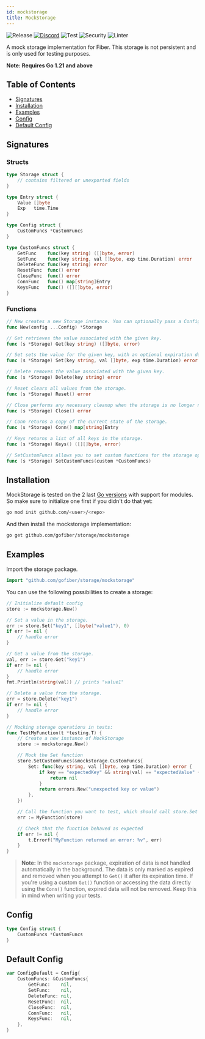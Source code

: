 ```yaml
---
id: mockstorage
title: MockStorage
---
```



![Release](https://img.shields.io/github/v/tag/gofiber/storage?filter=mockstorage*)
[![Discord](https://img.shields.io/discord/704680098577514527?style=flat&label=%F0%9F%92%AC%20discord&color=00ACD7)](https://gofiber.io/discord)
![Test](https://img.shields.io/github/actions/workflow/status/gofiber/storage/test-mockstorage.yml?label=Tests)
![Security](https://img.shields.io/github/actions/workflow/status/gofiber/storage/gosec.yml?label=Security)
![Linter](https://img.shields.io/github/actions/workflow/status/gofiber/storage/linter.yml?label=Linter)

A mock storage implementation for Fiber. This storage is not persistent and is only used for testing purposes.

**Note: Requires Go 1.21 and above**

## Table of Contents
- [Signatures](#signatures)
- [Installation](#installation)
- [Examples](#examples)
- [Config](#config)
- [Default Config](#default-config)


## Signatures

### Structs

```go
type Storage struct {
    // contains filtered or unexported fields
}

type Entry struct {
    Value []byte
    Exp   time.Time
}

type Config struct {
    CustomFuncs *CustomFuncs
}

type CustomFuncs struct {
    GetFunc    func(key string) ([]byte, error)
    SetFunc    func(key string, val []byte, exp time.Duration) error
    DeleteFunc func(key string) error
    ResetFunc  func() error
    CloseFunc  func() error
    ConnFunc   func() map[string]Entry
    KeysFunc   func() ([][]byte, error)
}
```

### Functions
```go
// New creates a new Storage instance. You can optionally pass a Config.
func New(config ...Config) *Storage

// Get retrieves the value associated with the given key.
func (s *Storage) Get(key string) ([]byte, error)

// Set sets the value for the given key, with an optional expiration duration.
func (s *Storage) Set(key string, val []byte, exp time.Duration) error

// Delete removes the value associated with the given key.
func (s *Storage) Delete(key string) error

// Reset clears all values from the storage.
func (s *Storage) Reset() error

// Close performs any necessary cleanup when the storage is no longer needed.
func (s *Storage) Close() error

// Conn returns a copy of the current state of the storage.
func (s *Storage) Conn() map[string]Entry

// Keys returns a list of all keys in the storage.
func (s *Storage) Keys() ([][]byte, error)

// SetCustomFuncs allows you to set custom functions for the storage operations.
func (s *Storage) SetCustomFuncs(custom *CustomFuncs)
```

## Installation
MockStorage is tested on the 2 last [Go versions](https://golang.org/dl/) with support for modules. So make sure to initialize one first if you didn't do that yet:
```bash
go mod init github.com/<user>/<repo>
```
And then install the mockstorage implementation:
```bash
go get github.com/gofiber/storage/mockstorage
```

## Examples
Import the storage package.
```go
import "github.com/gofiber/storage/mockstorage"
```

You can use the following possibilities to create a storage:
```go
// Initialize default config
store := mockstorage.New()

// Set a value in the storage.
err := store.Set("key1", []byte("value1"), 0)
if err != nil {
    // handle error
}

// Get a value from the storage.
val, err := store.Get("key1")
if err != nil {
    // handle error
}
fmt.Println(string(val)) // prints "value1"

// Delete a value from the storage.
err = store.Delete("key1")
if err != nil {
	// handle error
}

// Mocking storage operations in tests:
func TestMyFunction(t *testing.T) {
    // Create a new instance of MockStorage
    store := mockstorage.New()

    // Mock the Set function
    store.SetCustomFuncs(&mockstorage.CustomFuncs{
        Set: func(key string, val []byte, exp time.Duration) error {
            if key == "expectedKey" && string(val) == "expectedValue" {
                return nil
            }
            return errors.New("unexpected key or value")
        },
    })

    // Call the function you want to test, which should call store.Set
    err := MyFunction(store)

    // Check that the function behaved as expected
    if err != nil {
        t.Errorf("MyFunction returned an error: %v", err)
    }
}
```

> **Note:** In the `mockstorage` package, expiration of data is not handled automatically in the background. The data is only marked as expired and removed when you attempt to `Get()` it after its expiration time. If you're using a custom `Get()` function or accessing the data directly using the `Conn()` function, expired data will not be removed. Keep this in mind when writing your tests.

## Config
```go
type Config struct {
	CustomFuncs *CustomFuncs
}
```

## Default Config
```go
var ConfigDefault = Config{
	CustomFuncs: &CustomFuncs{
		GetFunc:    nil,
		SetFunc:    nil,
		DeleteFunc: nil,
		ResetFunc:  nil,
		CloseFunc:  nil,
		ConnFunc:   nil,
		KeysFunc:   nil,
	},
}
```
